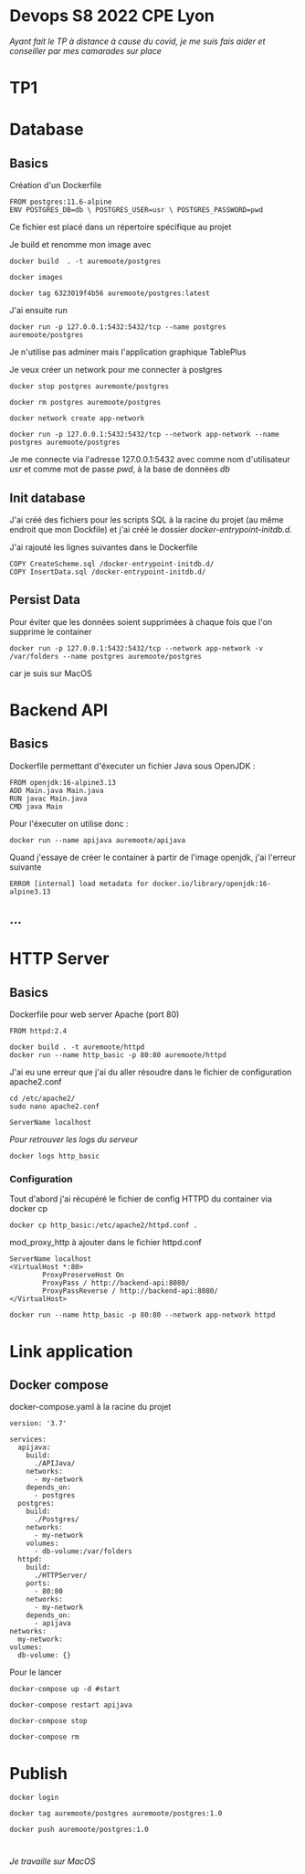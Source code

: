 # Devops S8 2022 CPE Lyon
*Ayant fait le TP à distance à cause du covid, je me suis fais aider et conseiller par mes camarades sur place*

# TP1 

# Database

## Basics

Création d'un Dockerfile

```
FROM postgres:11.6-alpine
ENV POSTGRES_DB=db \ POSTGRES_USER=usr \ POSTGRES_PASSWORD=pwd
```

Ce fichier est placé dans un répertoire spécifique au projet

Je build et renomme mon image avec

```
docker build  . -t auremoote/postgres

docker images

docker tag 6323019f4b56 auremoote/postgres:latest
```

J'ai ensuite run

```
docker run -p 127.0.0.1:5432:5432/tcp --name postgres auremoote/postgres
```

Je n'utilise pas adminer mais l'application graphique TablePlus

Je veux créer un network pour me connecter à postgres

```
docker stop postgres auremoote/postgres

docker rm postgres auremoote/postgres

docker network create app-network

docker run -p 127.0.0.1:5432:5432/tcp --network app-network --name postgres auremoote/postgres
````

Je me connecte via l'adresse 127.0.0.1:5432 avec comme nom d'utilisateur *usr* et comme mot de passe *pwd*, à la base de données *db*

## Init database

J'ai créé des fichiers pour les scripts SQL à la racine du projet (au même endroit que mon Dockfile) et j'ai créé le dossier *docker-entrypoint-initdb.d*.

J'ai rajouté les lignes suivantes dans le Dockerfile

```
COPY CreateScheme.sql /docker-entrypoint-initdb.d/
COPY InsertData.sql /docker-entrypoint-initdb.d/
```

## Persist Data

Pour éviter que les données soient supprimées à chaque fois que l'on supprime le container

```
docker run -p 127.0.0.1:5432:5432/tcp --network app-network -v /var/folders --name postgres auremoote/postgres
```
car je suis sur MacOS

# Backend API

## Basics

Dockerfile permettant d'éxecuter un fichier Java sous OpenJDK :
```
FROM openjdk:16-alpine3.13
ADD Main.java Main.java
RUN javac Main.java
CMD java Main
```

Pour l'éxecuter on utilise donc :

```
docker run --name apijava auremoote/apijava
```
Quand j'essaye de créer le container à partir de l'image openjdk, j'ai l'erreur suivante

```
ERROR [internal] load metadata for docker.io/library/openjdk:16-alpine3.13
```
## ...

# HTTP Server

## Basics

Dockerfile pour web server Apache (port 80)
```
FROM httpd:2.4
```

```
docker build . -t auremoote/httpd
docker run --name http_basic -p 80:80 auremoote/httpd
```
J'ai eu une erreur que j'ai du aller résoudre dans le fichier de configuration apache2.conf
```
cd /etc/apache2/
sudo nano apache2.conf
```
```
ServerName localhost
```

*Pour retrouver les logs du serveur*
```
docker logs http_basic
```
### Configuration

Tout d'abord j'ai récupéré le fichier de config HTTPD du container via docker cp
```
docker cp http_basic:/etc/apache2/httpd.conf .
```

mod_proxy_http à ajouter dans le fichier httpd.conf

```
ServerName localhost
<VirtualHost *:80>
        ProxyPreserveHost On
        ProxyPass / http://backend-api:8080/
        ProxyPassReverse / http://backend-api:8080/
</VirtualHost>
```

```
docker run --name http_basic -p 80:80 --network app-network httpd
```

# Link application

## Docker compose

docker-compose.yaml à la racine du projet

```
version: '3.7'

services:
  apijava:
    build:
      ./APIJava/
    networks:
      - my-network
    depends_on:
      - postgres
  postgres:
    build:
      ./Postgres/
    networks:
      - my-network
    volumes:
      - db-volume:/var/folders 
  httpd:
    build:
      ./HTTPServer/ 
    ports:
      - 80:80
    networks:
      - my-network
    depends_on:
      - apijava
networks:
  my-network:
volumes:
  db-volume: {}
```

Pour le lancer
```
docker-compose up -d #start
```
```
docker-compose restart apijava
```
```
docker-compose stop
``` 
```
docker-compose rm 
```

# Publish

```
docker login
```
```
docker tag auremoote/postgres auremoote/postgres:1.0
```
```
docker push auremoote/postgres:1.0
```
# 
*Je travaille sur MacOS*
